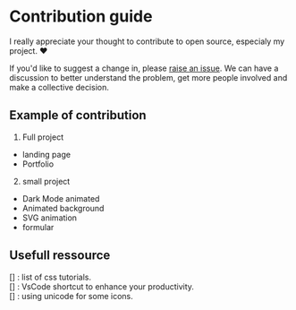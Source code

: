 # Contribution guide

I really appreciate your thought to contribute to open source, especialy my project. :heart:

If you'd like to suggest a change in, please [raise an issue](https://github.com/firstcontributions/Daily-UI/issues/new). We can have a discussion to better understand the problem, get more people involved and make a collective decision.

## Example of contribution

1. Full project

- landing page
- Portfolio

2. small project

- Dark Mode animated
- Animated background
- SVG animation
- formular

## Usefull ressource

[] : list of css tutorials.<br>
[] : VsCode shortcut to enhance your productivity.<br>
[] : using unicode for some icons.<br>
